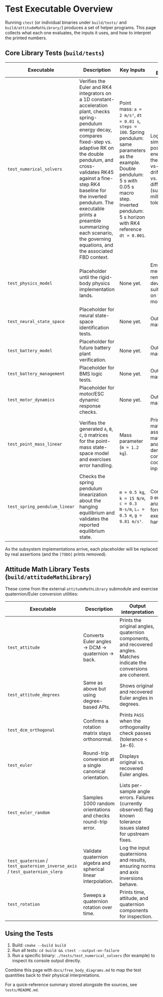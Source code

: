 # Test Executable Overview

Running `ctest` (or individual binaries under `build/tests/` and
`build/attitudeMathLibrary/`) produces a set of helper programs. This page
collects what each one evaluates, the inputs it uses, and how to interpret the
printed numbers.

## Core Library Tests (`build/tests`)

| Executable | Description | Key Inputs | Output / Expectation |
| --- | --- | --- | --- |
| `test_numerical_solvers` | Verifies the Euler and RK4 integrators on a 1D constant-acceleration plant, checks spring-pendulum energy decay, compares fixed-step vs. adaptive RK on the double pendulum, and cross-validates RK45 against a fine-step RK4 baseline for the inverted pendulum. The executable prints a preamble summarizing each scenario, the governing equations, and the associated FBD context. | Point mass: `a = 2 m/s²`, `dt = 0.01 s`, `steps = 100`. Spring pendulum: same parameters as the example. Double pendulum: 5 s with 0.05 s macro step. Inverted pendulum: 5 s horizon with RK4 reference `dt = 0.001`. | Logs analytic vs. simulated position/velocity, energy balance, the adaptive-vs-fixed energy drift, and RK4 vs. RK45 state differences (sub-millimetre/radian tolerances). |
| `test_physics_model` | Placeholder until the rigid-body physics implementation lands. | None yet. | Emits a `[TODO]` message to remind developers the suite is waiting on the physics module. |
| `test_neural_state_space` | Placeholder for neural state-space identification tests. | None yet. | Outputs `[TODO]` marker. |
| `test_battery_model` | Placeholder for future battery plant verification. | None yet. | Outputs `[TODO]` marker. |
| `test_battery_management` | Placeholder for BMS logic tests. | None yet. | Outputs `[TODO]` marker. |
| `test_motor_dynamics` | Placeholder for motor/ESC dynamic response checks. | None yet. | Outputs `[TODO]` marker. |
| `test_point_mass_linear` | Verifies the generated `A`, `B`, `C`, `D` matrices for the point-mass state-space model and exercises error handling. | Mass parameter (`m = 1.2 kg`). | Prints the matrices and asserts they match the analytic derivation; confirms error codes for invalid inputs. |
| `test_spring_pendulum_linear` | Checks the spring pendulum linearization about the hanging equilibrium and validates the reported equilibrium state. | `m = 0.5 kg`, `k = 15 N/m`, `c = 0.3 N·s/m`, `L₀ = 0.5 m`, `g = 9.81 m/s²`. | Compares `A`, `B`, `C`, `D` entries against analytic formulas and exercises error handling paths. |

As the subsystem implementations arrive, each placeholder will be replaced by
real assertions (and the `[TODO]` prints removed).

## Attitude Math Library Tests (`build/attitudeMathLibrary`)

These come from the external `attitudeMathLibrary` submodule and exercise
quaternion/Euler conversion utilities:

| Executable | Description | Output interpretation |
| --- | --- | --- |
| `test_attitude` | Converts Euler angles → DCM → quaternion → back. | Prints the original angles, quaternion components, and recovered angles. Matches indicate the conversions are coherent. |
| `test_attitude_degrees` | Same as above but using degree-based APIs. | Shows original and recovered Euler angles in degrees. |
| `test_dcm_orthogonal` | Confirms a rotation matrix stays orthonormal. | Prints `PASS` when the orthogonality check passes (tolerance < 1e-6). |
| `test_euler` | Round-trip conversion at a single canonical orientation. | Displays original vs. recovered Euler angles. |
| `test_euler_random` | Samples 1000 random orientations and checks round-trip error. | Lists per-sample angle errors. Failures (currently observed) flag known tolerance issues slated for upstream fixes. |
| `test_quaternion` / `test_quaternion_inverse_axis` / `test_quaternion_slerp` | Validate quaternion algebra and spherical linear interpolation. | Log the input quaternions and results, ensuring norms and axis inversions behave. |
| `test_rotation` | Sweeps a quaternion rotation over time. | Prints time, attitude, and quaternion components for inspection. |

## Using the Tests
1. Build: `cmake --build build`
2. Run all tests: `cd build && ctest --output-on-failure`
3. Run a specific binary: `./tests/test_numerical_solvers` (for example) to
   inspect its console output directly.

Combine this page with `docs/free_body_diagrams.md` to map the test quantities
back to their physical interpretations.

For a quick-reference summary stored alongside the sources, see
`tests/README.md`.
